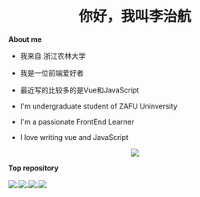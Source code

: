 <h1 align="center">你好，我叫李治航</h1>

**About me**

- 我来自 浙江农林大学
- 我是一位前端爱好者
- 最近写的比较多的是Vue和JavaScript

- I'm undergraduate student of ZAFU Uninversity
- I'm a passionate FrontEnd Learner
- I love writing vue and JavaScript

<!-- <div align="center">
	<img height="137px" src="https://github-readme-stats.vercel.app/api?username=lizhihang123&hide_title=true&hide_border=true&show_icons=trueline_height=21&text_color=000&icon_color=000&bg_color=0,ea6161,ffc64d,fffc4d,52fa5a&theme=graywhite" />
</div> -->

<div align="center">
	<img  src="https://github-readme-stats.vercel.app/api/top-langs/?username=lizhihang123&hide_title=true&hide_border=true&layout=compact&langs_count=6&text_color=000&icon_color=fff&bg_color=0,52fa5a,4dfcff,c64dff&theme=graywhite" />
</div>

**Top repository**

<a href="https://github.com/lizhihang123/vue3-erabbit">
  <img align="center" src="https://github-readme-stats.vercel.app/api/pin/?username=lizhihang123&repo=vue3-erabbit&theme=buefy" />
</a>

<a href="https://github.com/lizhihang123/toutiao-m">
  <img align="center" src="https://github-readme-stats.vercel.app/api/pin/?username=lizhihang123&repo=toutiao-m&theme=buefy" />
</a>

<a href="https://github.com/lizhihang123/Data-structure-and-algorithm">
  <img align="center" src="https://github-readme-stats.vercel.app/api/pin/?username=lizhihang123&repo=Data-structure-and-algorithm" />
</a>

<a href="https://github.com/lizhihang123/hr-management-system">
  <img align="center" src="https://github-readme-stats.vercel.app/api/pin/?username=lizhihang123&repo=hr-management-system&theme=buefy" />
</a>



